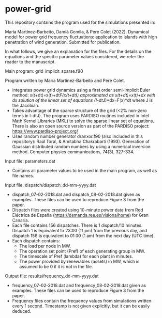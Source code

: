 # power-grid


This repository contains the program used for the simulations presented in:

María Martínez-Barbeito, Damià Gomila, & Pere Colet (2022). Dynamical model for power grid frequency fluctuations: application to islands with high penetration of wind generation. Submitted for publication.

In what follows, we give an explanation for the files. For the details on the equations and the specific parameter values considered, we refer the reader to the manuscript.



Main program: grid_implicit_sparse.f90 

Program written by María Martínez-Barbeito and Pere Colet.
- Integrates power grid dynamics using a first order semi-implicit Euler method: x(t+dt)=x(t)+dt*F(x(t+dt)) approximated as x(t+dt)=x(t)+dx with dx solution of the linear set of equations (I-dt*J)*dx=F(x)*dt where J is the Jacobian.
- Takes advantage of the sparse structure of the grid (<2% non-zero terms in I-dtJ). The program uses PARDISO routines included in Intel Math Kernel Libraries (MKL) to solve the sparse linear set of equations. There is also an open source version as part of the PARDISO project: https://www.pardiso-project.org/
- Uses random number generator dranxor.f90 (also included in this repository): Raúl Toral, & Amitabha Chakrabarti (1993). Generation of Gaussian distributed random numbers by using a numerical inversion method. Computer physics communications, 74(3), 327-334.



Input file: parameters.dat 

- Contains all parameter values to be used in the main program, as well as file names.


Input file: dispatch/dispatch_dd-mm-yyyy.dat

- dispatch_07-02-2018.dat and dispatch_08-02-2018.dat given as examples. These files can be used to reproduce Figure 3 from the paper.
- Dispatch files were created using 10-minute power data from Red Eléctrica de España (https://demanda.ree.es/visiona/home) for Gran Canaria.
- Each file contains 156 dispatches. There is 1 dispatch/10 minutes. Dispatch 1 is equivalent to 23:00 (11 pm) from the previous day, and dispatch 156 is equivalent to 01:00 (1 am) from the next day (UTC time).
- Each dispatch contains:
    - The load per node in MW.
    - The operation set point (Pref) of each generating group in MW.
    - The timescale of Pref (lambda) for each plant in minutes.
    - The power provided by renewables (assets) in MW, which is assumed to be 0 if it is not in the file.


Output file: results/frequency_dd-mm-yyyy.dat

- frequency_07-02-2018.dat and frequency_08-02-2018.dat given as examples. These files can be used to reproduce Figure 3 from the paper.
- Frequency files contain the frequency values from simulations written every 1 second. Timestamp is not given explicitly, but it can be easily deduced.

